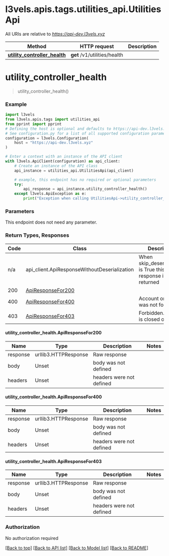 <a name="__pageTop"></a>
# l3vels.apis.tags.utilities_api.UtilitiesApi

All URIs are relative to *https://api-dev.l3vels.xyz*

Method | HTTP request | Description
------------- | ------------- | -------------
[**utility_controller_health**](#utility_controller_health) | **get** /v1/utilities/health | 

# **utility_controller_health**
<a name="utility_controller_health"></a>
> utility_controller_health()



### Example

```python
import l3vels
from l3vels.apis.tags import utilities_api
from pprint import pprint
# Defining the host is optional and defaults to https://api-dev.l3vels.xyz
# See configuration.py for a list of all supported configuration parameters.
configuration = l3vels.Configuration(
    host = "https://api-dev.l3vels.xyz"
)

# Enter a context with an instance of the API client
with l3vels.ApiClient(configuration) as api_client:
    # Create an instance of the API class
    api_instance = utilities_api.UtilitiesApi(api_client)

    # example, this endpoint has no required or optional parameters
    try:
        api_response = api_instance.utility_controller_health()
    except l3vels.ApiException as e:
        print("Exception when calling UtilitiesApi->utility_controller_health: %s\n" % e)
```
### Parameters
This endpoint does not need any parameter.

### Return Types, Responses

Code | Class | Description
------------- | ------------- | -------------
n/a | api_client.ApiResponseWithoutDeserialization | When skip_deserialization is True this response is returned
200 | [ApiResponseFor200](#utility_controller_health.ApiResponseFor200) | 
400 | [ApiResponseFor400](#utility_controller_health.ApiResponseFor400) | Account or User was not found.
403 | [ApiResponseFor403](#utility_controller_health.ApiResponseFor403) | Forbidden. Session is closed  or expired 

#### utility_controller_health.ApiResponseFor200
Name | Type | Description  | Notes
------------- | ------------- | ------------- | -------------
response | urllib3.HTTPResponse | Raw response |
body | Unset | body was not defined |
headers | Unset | headers were not defined |

#### utility_controller_health.ApiResponseFor400
Name | Type | Description  | Notes
------------- | ------------- | ------------- | -------------
response | urllib3.HTTPResponse | Raw response |
body | Unset | body was not defined |
headers | Unset | headers were not defined |

#### utility_controller_health.ApiResponseFor403
Name | Type | Description  | Notes
------------- | ------------- | ------------- | -------------
response | urllib3.HTTPResponse | Raw response |
body | Unset | body was not defined |
headers | Unset | headers were not defined |

### Authorization

No authorization required

[[Back to top]](#__pageTop) [[Back to API list]](../../../README.md#documentation-for-api-endpoints) [[Back to Model list]](../../../README.md#documentation-for-models) [[Back to README]](../../../README.md)

